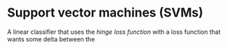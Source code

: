 # Support vector machines (SVMs)

A linear classifier that uses the _hinge loss function_
with a loss function that wants some delta between the
